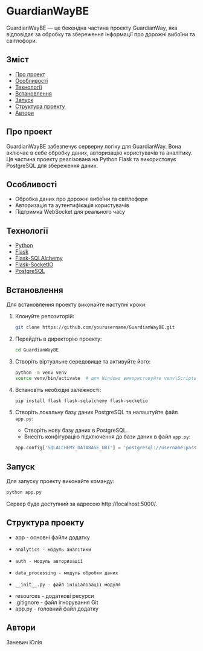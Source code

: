 # GuardianWayBE

GuardianWayBE — це бекендна частина проекту GuardianWay, яка відповідає за обробку та збереження інформації про дорожні вибоїни та світлофори.

## Зміст

- [Про проект](#про-проект)
- [Особливості](#особливості)
- [Технології](#технології)
- [Встановлення](#встановлення)
- [Запуск](#запуск)
- [Структура проекту](#структура-проекту)
- [Автори](#автори)

## Про проект

GuardianWayBE забезпечує серверну логіку для GuardianWay. Вона включає в себе обробку даних, авторизацію користувачів та аналітику. Ця частина проекту реалізована на Python Flask та використовує PostgreSQL для збереження даних.

## Особливості

- Обробка даних про дорожні вибоїни та світлофори
- Авторизація та аутентифікація користувачів
- Підтримка WebSocket для реального часу

## Технології

- [Python](https://www.python.org/)
- [Flask](https://flask.palletsprojects.com/)
- [Flask-SQLAlchemy](https://flask-sqlalchemy.palletsprojects.com/)
- [Flask-SocketIO](https://flask-socketio.readthedocs.io/)
- [PostgreSQL](https://www.postgresql.org/)

## Встановлення

Для встановлення проекту виконайте наступні кроки:

1. Клонуйте репозиторій:
    ```bash
    git clone https://github.com/yourusername/GuardianWayBE.git
    ```

2. Перейдіть в директорію проекту:
    ```bash
    cd GuardianWayBE
    ```

3. Створіть віртуальне середовище та активуйте його:
    ```bash
    python -m venv venv
    source venv/bin/activate  # для Windows використовуйте venv\Scripts\activate
    ```

4. Встановіть необхідні залежності:
    ```bash
    pip install flask flask-sqlalchemy flask-socketio
    ```

5. Створіть локальну базу даних PostgreSQL та налаштуйте файл `app.py`:
    - Створіть нову базу даних в PostgreSQL.
    - Внесіть конфігурацію підключення до бази даних в файл `app.py`:
    ```python
    app.config['SQLALCHEMY_DATABASE_URI'] = 'postgresql://username:password@localhost/yourdatabase'
    ```

## Запуск

Для запуску проекту виконайте команду:
```bash
python app.py
```
Сервер буде доступний за адресою http://localhost:5000/.

## Структура проекту
  - app - основні файли додатку
  -     analytics - модуль аналітики
  -     auth - модуль авторизації
  -     data_processing - модуль обробки даних
  -     __init__.py - файл ініціалізації модуля
  - resources - додаткові ресурси
  - .gitignore - файл ігнорування Git
  - app.py - головний файл додатку

## Автори
  Заневич Юлія

